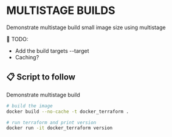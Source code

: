 # MULTISTAGE BUILDS

Demonstrate multistage build small image size using multistage

📝 TODO:

* Add the build targets --target
* Caching?

## 📋 Script to follow

Demonstrate multistage build

```sh
# build the image 
docker build --no-cache -t docker_terraform .

# run terraform and print version
docker run -it docker_terraform version
```
